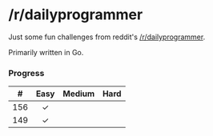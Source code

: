 # /r/dailyprogrammer

Just some fun challenges from reddit's [/r/dailyprogrammer](http://www.reddit.com/r/dailyprogrammer).

Primarily written in Go.

### Progress
|   #  |  Easy | Medium | Hard |
| :----: | :-----: | :------: | :----: |
|  156 |   ✓   |        |      |
|  149 |   ✓   |        |      |
